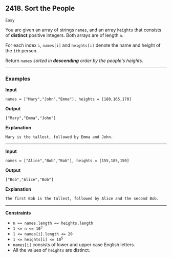 ## 2418. Sort the People

`Easy`

You are given an array of strings `names`, and an array `heights` that consists of **distinct** positive integers. Both arrays are of length `n`.

For each index `i`, `names[i]` and `heights[i]` denote the name and height of the `ith` person.

Return `names` *sorted in **descending** order by the people's heights*.

---

### Examples

**Input**
```
names = ["Mary","John","Emma"], heights = [180,165,170]
```

**Output**
```
["Mary","Emma","John"]
```

**Explanation**
```
Mary is the tallest, followed by Emma and John.
```

---

**Input**
```
names = ["Alice","Bob","Bob"], heights = [155,185,150]
```

**Output**
```
["Bob","Alice","Bob"]
```

**Explanation**
```
The first Bob is the tallest, followed by Alice and the second Bob.
```

---

**Constraints**
* `n == names.length == heights.length`
* <code>1 <= n <= 10<sup>3</sup></code>
* `1 <= names[i].length <= 20`
* <code>1 <= heights[i] <= 10<sup>5</sup></code>
* `names[i]` consists of lower and upper case English letters.
* All the values of `heights` are distinct.
